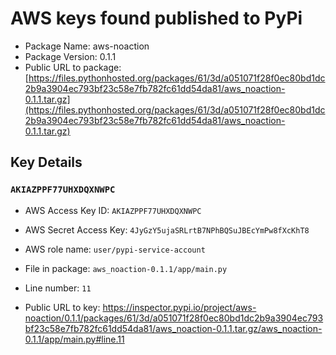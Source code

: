 # AWS keys found published to PyPi

* Package Name: aws-noaction
* Package Version: 0.1.1
* Public URL to package: [https://files.pythonhosted.org/packages/61/3d/a051071f28f0ec80bd1dc2b9a3904ec793bf23c58e7fb782fc61dd54da81/aws_noaction-0.1.1.tar.gz](https://files.pythonhosted.org/packages/61/3d/a051071f28f0ec80bd1dc2b9a3904ec793bf23c58e7fb782fc61dd54da81/aws_noaction-0.1.1.tar.gz)

## Key Details

### `AKIAZPPF77UHXDQXNWPC`

* AWS Access Key ID: `AKIAZPPF77UHXDQXNWPC`
* AWS Secret Access Key: `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` 
* AWS role name: `user/pypi-service-account`
* File in package: `aws_noaction-0.1.1/app/main.py`
* Line number: `11`

* Public URL to key: https://inspector.pypi.io/project/aws-noaction/0.1.1/packages/61/3d/a051071f28f0ec80bd1dc2b9a3904ec793bf23c58e7fb782fc61dd54da81/aws_noaction-0.1.1.tar.gz/aws_noaction-0.1.1/app/main.py#line.11


